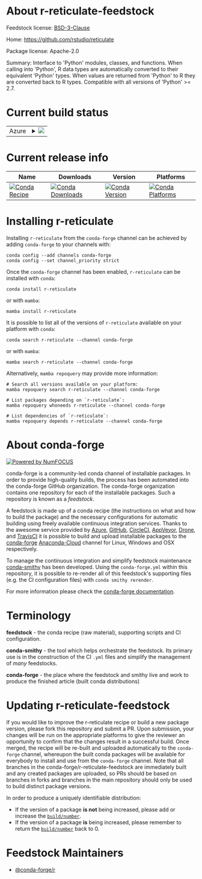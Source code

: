 About r-reticulate-feedstock
============================

Feedstock license: [BSD-3-Clause](https://github.com/conda-forge/r-reticulate-feedstock/blob/main/LICENSE.txt)

Home: https://github.com/rstudio/reticulate

Package license: Apache-2.0

Summary: Interface to 'Python' modules, classes, and functions. When calling into 'Python', R data types are automatically converted to their equivalent 'Python' types. When values are returned from 'Python' to R they are converted back to R types. Compatible with all versions of 'Python' >= 2.7.

Current build status
====================


<table>
    
  <tr>
    <td>Azure</td>
    <td>
      <details>
        <summary>
          <a href="https://dev.azure.com/conda-forge/feedstock-builds/_build/latest?definitionId=1538&branchName=main">
            <img src="https://dev.azure.com/conda-forge/feedstock-builds/_apis/build/status/r-reticulate-feedstock?branchName=main">
          </a>
        </summary>
        <table>
          <thead><tr><th>Variant</th><th>Status</th></tr></thead>
          <tbody><tr>
              <td>linux_64_r_base4.0</td>
              <td>
                <a href="https://dev.azure.com/conda-forge/feedstock-builds/_build/latest?definitionId=1538&branchName=main">
                  <img src="https://dev.azure.com/conda-forge/feedstock-builds/_apis/build/status/r-reticulate-feedstock?branchName=main&jobName=linux&configuration=linux%20linux_64_r_base4.0" alt="variant">
                </a>
              </td>
            </tr><tr>
              <td>linux_64_r_base4.1</td>
              <td>
                <a href="https://dev.azure.com/conda-forge/feedstock-builds/_build/latest?definitionId=1538&branchName=main">
                  <img src="https://dev.azure.com/conda-forge/feedstock-builds/_apis/build/status/r-reticulate-feedstock?branchName=main&jobName=linux&configuration=linux%20linux_64_r_base4.1" alt="variant">
                </a>
              </td>
            </tr><tr>
              <td>linux_aarch64_r_base4.0</td>
              <td>
                <a href="https://dev.azure.com/conda-forge/feedstock-builds/_build/latest?definitionId=1538&branchName=main">
                  <img src="https://dev.azure.com/conda-forge/feedstock-builds/_apis/build/status/r-reticulate-feedstock?branchName=main&jobName=linux&configuration=linux%20linux_aarch64_r_base4.0" alt="variant">
                </a>
              </td>
            </tr><tr>
              <td>linux_aarch64_r_base4.1</td>
              <td>
                <a href="https://dev.azure.com/conda-forge/feedstock-builds/_build/latest?definitionId=1538&branchName=main">
                  <img src="https://dev.azure.com/conda-forge/feedstock-builds/_apis/build/status/r-reticulate-feedstock?branchName=main&jobName=linux&configuration=linux%20linux_aarch64_r_base4.1" alt="variant">
                </a>
              </td>
            </tr><tr>
              <td>linux_ppc64le_r_base4.0</td>
              <td>
                <a href="https://dev.azure.com/conda-forge/feedstock-builds/_build/latest?definitionId=1538&branchName=main">
                  <img src="https://dev.azure.com/conda-forge/feedstock-builds/_apis/build/status/r-reticulate-feedstock?branchName=main&jobName=linux&configuration=linux%20linux_ppc64le_r_base4.0" alt="variant">
                </a>
              </td>
            </tr><tr>
              <td>linux_ppc64le_r_base4.1</td>
              <td>
                <a href="https://dev.azure.com/conda-forge/feedstock-builds/_build/latest?definitionId=1538&branchName=main">
                  <img src="https://dev.azure.com/conda-forge/feedstock-builds/_apis/build/status/r-reticulate-feedstock?branchName=main&jobName=linux&configuration=linux%20linux_ppc64le_r_base4.1" alt="variant">
                </a>
              </td>
            </tr><tr>
              <td>osx_64_r_base4.0</td>
              <td>
                <a href="https://dev.azure.com/conda-forge/feedstock-builds/_build/latest?definitionId=1538&branchName=main">
                  <img src="https://dev.azure.com/conda-forge/feedstock-builds/_apis/build/status/r-reticulate-feedstock?branchName=main&jobName=osx&configuration=osx%20osx_64_r_base4.0" alt="variant">
                </a>
              </td>
            </tr><tr>
              <td>osx_64_r_base4.1</td>
              <td>
                <a href="https://dev.azure.com/conda-forge/feedstock-builds/_build/latest?definitionId=1538&branchName=main">
                  <img src="https://dev.azure.com/conda-forge/feedstock-builds/_apis/build/status/r-reticulate-feedstock?branchName=main&jobName=osx&configuration=osx%20osx_64_r_base4.1" alt="variant">
                </a>
              </td>
            </tr><tr>
              <td>osx_arm64_r_base4.0</td>
              <td>
                <a href="https://dev.azure.com/conda-forge/feedstock-builds/_build/latest?definitionId=1538&branchName=main">
                  <img src="https://dev.azure.com/conda-forge/feedstock-builds/_apis/build/status/r-reticulate-feedstock?branchName=main&jobName=osx&configuration=osx%20osx_arm64_r_base4.0" alt="variant">
                </a>
              </td>
            </tr><tr>
              <td>osx_arm64_r_base4.1</td>
              <td>
                <a href="https://dev.azure.com/conda-forge/feedstock-builds/_build/latest?definitionId=1538&branchName=main">
                  <img src="https://dev.azure.com/conda-forge/feedstock-builds/_apis/build/status/r-reticulate-feedstock?branchName=main&jobName=osx&configuration=osx%20osx_arm64_r_base4.1" alt="variant">
                </a>
              </td>
            </tr><tr>
              <td>win_64_r_base4.0</td>
              <td>
                <a href="https://dev.azure.com/conda-forge/feedstock-builds/_build/latest?definitionId=1538&branchName=main">
                  <img src="https://dev.azure.com/conda-forge/feedstock-builds/_apis/build/status/r-reticulate-feedstock?branchName=main&jobName=win&configuration=win%20win_64_r_base4.0" alt="variant">
                </a>
              </td>
            </tr><tr>
              <td>win_64_r_base4.1</td>
              <td>
                <a href="https://dev.azure.com/conda-forge/feedstock-builds/_build/latest?definitionId=1538&branchName=main">
                  <img src="https://dev.azure.com/conda-forge/feedstock-builds/_apis/build/status/r-reticulate-feedstock?branchName=main&jobName=win&configuration=win%20win_64_r_base4.1" alt="variant">
                </a>
              </td>
            </tr>
          </tbody>
        </table>
      </details>
    </td>
  </tr>
</table>

Current release info
====================

| Name | Downloads | Version | Platforms |
| --- | --- | --- | --- |
| [![Conda Recipe](https://img.shields.io/badge/recipe-r--reticulate-green.svg)](https://anaconda.org/conda-forge/r-reticulate) | [![Conda Downloads](https://img.shields.io/conda/dn/conda-forge/r-reticulate.svg)](https://anaconda.org/conda-forge/r-reticulate) | [![Conda Version](https://img.shields.io/conda/vn/conda-forge/r-reticulate.svg)](https://anaconda.org/conda-forge/r-reticulate) | [![Conda Platforms](https://img.shields.io/conda/pn/conda-forge/r-reticulate.svg)](https://anaconda.org/conda-forge/r-reticulate) |

Installing r-reticulate
=======================

Installing `r-reticulate` from the `conda-forge` channel can be achieved by adding `conda-forge` to your channels with:

```
conda config --add channels conda-forge
conda config --set channel_priority strict
```

Once the `conda-forge` channel has been enabled, `r-reticulate` can be installed with `conda`:

```
conda install r-reticulate
```

or with `mamba`:

```
mamba install r-reticulate
```

It is possible to list all of the versions of `r-reticulate` available on your platform with `conda`:

```
conda search r-reticulate --channel conda-forge
```

or with `mamba`:

```
mamba search r-reticulate --channel conda-forge
```

Alternatively, `mamba repoquery` may provide more information:

```
# Search all versions available on your platform:
mamba repoquery search r-reticulate --channel conda-forge

# List packages depending on `r-reticulate`:
mamba repoquery whoneeds r-reticulate --channel conda-forge

# List dependencies of `r-reticulate`:
mamba repoquery depends r-reticulate --channel conda-forge
```


About conda-forge
=================

[![Powered by
NumFOCUS](https://img.shields.io/badge/powered%20by-NumFOCUS-orange.svg?style=flat&colorA=E1523D&colorB=007D8A)](https://numfocus.org)

conda-forge is a community-led conda channel of installable packages.
In order to provide high-quality builds, the process has been automated into the
conda-forge GitHub organization. The conda-forge organization contains one repository
for each of the installable packages. Such a repository is known as a *feedstock*.

A feedstock is made up of a conda recipe (the instructions on what and how to build
the package) and the necessary configurations for automatic building using freely
available continuous integration services. Thanks to the awesome service provided by
[Azure](https://azure.microsoft.com/en-us/services/devops/), [GitHub](https://github.com/),
[CircleCI](https://circleci.com/), [AppVeyor](https://www.appveyor.com/),
[Drone](https://cloud.drone.io/welcome), and [TravisCI](https://travis-ci.com/)
it is possible to build and upload installable packages to the
[conda-forge](https://anaconda.org/conda-forge) [Anaconda-Cloud](https://anaconda.org/)
channel for Linux, Windows and OSX respectively.

To manage the continuous integration and simplify feedstock maintenance
[conda-smithy](https://github.com/conda-forge/conda-smithy) has been developed.
Using the ``conda-forge.yml`` within this repository, it is possible to re-render all of
this feedstock's supporting files (e.g. the CI configuration files) with ``conda smithy rerender``.

For more information please check the [conda-forge documentation](https://conda-forge.org/docs/).

Terminology
===========

**feedstock** - the conda recipe (raw material), supporting scripts and CI configuration.

**conda-smithy** - the tool which helps orchestrate the feedstock.
                   Its primary use is in the construction of the CI ``.yml`` files
                   and simplify the management of *many* feedstocks.

**conda-forge** - the place where the feedstock and smithy live and work to
                  produce the finished article (built conda distributions)


Updating r-reticulate-feedstock
===============================

If you would like to improve the r-reticulate recipe or build a new
package version, please fork this repository and submit a PR. Upon submission,
your changes will be run on the appropriate platforms to give the reviewer an
opportunity to confirm that the changes result in a successful build. Once
merged, the recipe will be re-built and uploaded automatically to the
`conda-forge` channel, whereupon the built conda packages will be available for
everybody to install and use from the `conda-forge` channel.
Note that all branches in the conda-forge/r-reticulate-feedstock are
immediately built and any created packages are uploaded, so PRs should be based
on branches in forks and branches in the main repository should only be used to
build distinct package versions.

In order to produce a uniquely identifiable distribution:
 * If the version of a package **is not** being increased, please add or increase
   the [``build/number``](https://docs.conda.io/projects/conda-build/en/latest/resources/define-metadata.html#build-number-and-string).
 * If the version of a package **is** being increased, please remember to return
   the [``build/number``](https://docs.conda.io/projects/conda-build/en/latest/resources/define-metadata.html#build-number-and-string)
   back to 0.

Feedstock Maintainers
=====================

* [@conda-forge/r](https://github.com/conda-forge/r/)

